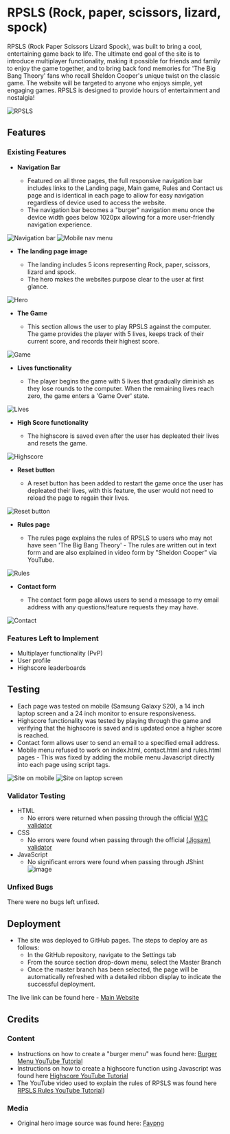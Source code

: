 # RPSLS (Rock, paper, scissors, lizard, spock)

RPSLS (Rock Paper Scissors Lizard Spock), was built to bring a cool, entertaining game back to life. The ultimate end goal of the site is to introduce multiplayer functionality, making it possible for friends and family to enjoy the game together, and to bring back fond memories for 'The Big Bang Theory' fans who recall Sheldon Cooper's unique twist on the classic game. The website will be targeted to anyone who enjoys simple, yet engaging games. RPSLS is designed to provide hours of entertainment and nostalgia!

![RPSLS](https://github.com/GuledY/Project-2---RPSLS/assets/141145982/32c3c39a-0d10-49a4-b950-2c2eeb956af5)

## Features 

### Existing Features

- __Navigation Bar__

  - Featured on all three pages, the full responsive navigation bar includes links to the Landing page, Main game, Rules and Contact us page and is identical in each page to allow for easy navigation regardless of      device used to access the website.
  - The navigation bar becomes a "burger" navigation menu once the device width goes below 1020px allowing for a more user-friendly navigation experience.

![Navigation bar](https://github.com/GuledY/Project-2---RPSLS/assets/141145982/d1284c30-967e-4cc9-a4e3-e1612dd47fe5)
![Mobile nav menu](https://github.com/GuledY/Project-2---RPSLS/assets/141145982/6e23e9cc-6808-411f-8f82-b5be5be74b54)

- __The landing page image__

  - The landing includes 5 icons representing Rock, paper, scissors, lizard and spock. 
  - The hero makes the websites purpose clear to the user at first glance. 

![Hero](https://github.com/GuledY/Project-2---RPSLS/assets/141145982/609bf51d-996c-4eef-bb72-cdd78d3929bc)

- __The Game__

  - This section allows the user to play RPSLS against the computer. The game provides the player with 5 lives, keeps track of their current score, and records their highest score.
    
![Game](https://github.com/GuledY/Project-2---RPSLS/assets/141145982/fd2d18e9-71b9-43d2-b116-fb92aca17687)

- __Lives functionality__

  - The player begins the game with 5 lives that gradually diminish as they lose rounds to the computer. When the remaining lives reach zero, the game enters a 'Game Over' state.
    
![Lives](https://github.com/GuledY/Project-2---RPSLS/assets/141145982/84b87725-28e2-4e6f-ab47-8ddcc7a2152c)

- __High Score functionality__

  - The highscore is saved even after the user has depleated their lives and resets the game.
    
![Highscore](https://github.com/GuledY/Project-2---RPSLS/assets/141145982/91254d56-f8f9-4f80-8fd1-ada4166b6730)

- __Reset button__
  
  - A reset button has been added to restart the game once the user has depleated their lives, with this feature, the user would not need to reload the page to regain their lives.
    
![Reset button](https://github.com/GuledY/Project-2---RPSLS/assets/141145982/749a25f4-b831-4e39-8085-e108db7caa28)

- __Rules page__

  - The rules page explains the rules of RPSLS to users who may not have seen 'The Big Bang Theory' - The rules are written out in text form and are also explained in video form by "Sheldon Cooper" via YouTube. 

![Rules](https://github.com/GuledY/Project-2---RPSLS/assets/141145982/9cd80bd2-547d-4d5f-8b93-140974d9d348)

- __Contact form__

  - The contact form page allows users to send a message to my email address with any questions/feature requests they may have.

![Contact](https://github.com/GuledY/Project-2---RPSLS/assets/141145982/e476f0d5-824c-46e0-a70e-56eedcf929c0)

### Features Left to Implement

- Multiplayer functionality (PvP)
- User profile
- Highscore leaderboards

## Testing 

- Each page was tested on mobile (Samsung Galaxy S20), a 14 inch laptop screen and a 24 inch monitor to ensure responsiveness. 
- Highscore functionality was tested by playing through the game and verifying that the highscore is saved and is updated once a higher score is reached.
- Contact form allows user to send an email to a specified email address.
- Mobile menu refused to work on index.html, contact.html and rules.html pages - This was fixed by adding the mobile menu Javascript directly into each page using script tags.

![Site on mobile](https://github.com/GuledY/Project-2---RPSLS/assets/141145982/c33b8951-6d14-48f9-b709-76288afae98b)
![Site on laptop screen](https://github.com/GuledY/Project-2---RPSLS/assets/141145982/400a830d-b6ac-4b2a-abeb-d89e7334fb56)

### Validator Testing 

- HTML
  - No errors were returned when passing through the official [W3C validator](https://validator.w3.org/nu/?doc=https%3A%2F%2Fguledy.github.io%2FProject-2---RPSLS%2Findex.html)
- CSS
  - No errors were found when passing through the official [(Jigsaw) validator](https://jigsaw.w3.org/css-validator/validator?uri=https%3A%2F%2Fguledy.github.io%2FProject-2---RPSLS%2Findex.html&profile=css3svg&usermedium=all&warning=1&vextwarning=&lang=en)
- JavaScript
  - No significant errors were found when passing through JShint
    ![image](https://github.com/GuledY/Project-2---RPSLS/assets/141145982/743a9956-247d-4c3b-bace-ef2169e9996c)
    
### Unfixed Bugs

There were no bugs left unfixed.

## Deployment

- The site was deployed to GitHub pages. The steps to deploy are as follows: 
  - In the GitHub repository, navigate to the Settings tab 
  - From the source section drop-down menu, select the Master Branch
  - Once the master branch has been selected, the page will be automatically refreshed with a detailed ribbon display to indicate the successful deployment. 

The live link can be found here - [Main Website](https://guledy.github.io/Project-2---RPSLS/index.html)

## Credits 

### Content 

- Instructions on how to create a "burger menu" was found here: [Burger Menu YouTube Tutorial](https://www.youtube.com/watch?v=OFKBep95lb4)
- Instructions on how to create a highscore function using Javascript was found here [Highscore YouTube Tutorial](https://www.youtube.com/watch?v=LEy0Y9QWG88)
- The YouTube video used to explain the rules of RPSLS was found here [RPSLS Rules YouTube Tutorial](https://www.youtube.com/watch?v=_PUEoDYpUyQ))

### Media

- Original hero image source was found here: [Favpng](https://favpng.com/png_view/scissors-rock-paper-scissors-rock-paper-scissors-lizard-spock-png/JTBrnZxu/)

